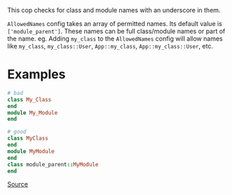 
This cop checks for class and module names with
an underscore in them.

`AllowedNames` config takes an array of permitted names.
Its default value is `['module_parent']`.
These names can be full class/module names or part of the name.
eg. Adding `my_class` to the `AllowedNames` config will allow names like
`my_class`, `my_class::User`, `App::my_class`, `App::my_class::User`, etc.

# Examples

```ruby
# bad
class My_Class
end
module My_Module
end

# good
class MyClass
end
module MyModule
end
class module_parent::MyModule
end
```

[Source](http://www.rubydoc.info/gems/rubocop/RuboCop/Cop/Naming/ClassAndModuleCamelCase)